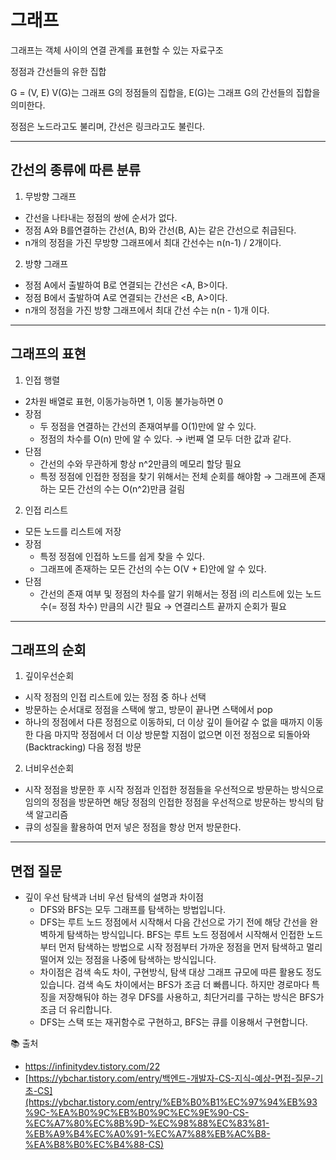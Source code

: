 # 그래프

그래프는 객체 사이의 연결 관계를 표현할 수 있는 자료구조

정점과 간선들의 유한 집합

G = (V, E) V(G)는 그래프 G의 정점들의 집합을, E(G)는 그래프 G의 간선들의 집합을 의미한다. 

정점은 노드라고도 불리며, 간선은 링크라고도 불린다. 

---

## 간선의 종류에 따른 분류

1) 무방향 그래프

- 간선을 나타내는 정점의 쌍에 순서가 없다.
- 정점 A와 B를연결하는 간선(A, B)와 간선(B, A)는 같은 간선으로 취급된다.
- n개의 정점을 가진 무방향 그래프에서 최대 간선수는 n(n-1) / 2개이다.

2) 방향 그래프

- 정점 A에서 출발하여 B로 연결되는 간선은 <A, B>이다.
- 정점 B에서 출발하여 A로 연결되는 간선은 <B, A>이다.
- n개의 정점을 가진 방향 그래프에서 최대 간선 수는 n(n - 1)개 이다.

---

## 그래프의 표현

1) 인접 행렬

- 2차원 배열로 표현, 이동가능하면 1, 이동 불가능하면 0
- 장점
    - 두 정점을 연결하는 간선의 존재여부를 O(1)만에 알 수 있다.
    - 정점의 차수를 O(n) 만에 알 수 있다. → i번째 열 모두 더한 값과 같다.
- 단점
    - 간선의 수와 무관하게 항상 n^2만큼의 메모리 할당 필요
    - 특정 정점에 인접한 정점을 찾기 위해서는 전체 순회를 해야함 → 그래프에 존재하는 모든 간선의 수는 O(n^2)만큼 걸림

2) 인접 리스트 

- 모든 노드를 리스트에 저장
- 장점
    - 특정 정점에 인접하 노드를 쉽게 찾을 수 있다.
    - 그래프에 존재하는 모든 간선의 수는 O(V + E)안에 알 수 있다.
- 단점
    - 간선의  존재 여부 및 정점의 차수를 알기 위해서는 정점 i의 리스트에 있는 노드 수(= 정점 차수) 만큼의 시간 필요 → 연결리스트 끝까지 순회가 필요

---

## 그래프의 순회

1) 깊이우선순회

- 시작 정점의 인접 리스트에 있는 정점 중 하나 선택
- 방문하는 순서대로 정점을 스택에 쌓고, 방문이 끝나면 스택에서 pop
- 하나의 정점에서 다른 정점으로 이동하되, 더 이상 깊이 들어갈 수 없을 때까지 이동한 다음 마지막 정점에서 더 이상 방문할 지점이 없으면 이전 정점으로 되돌아와(Backtracking) 다음 정점 방문

2) 너비우선순회

- 시작 정점을 방문한 후 시작 정점과 인접한 정점들을 우선적으로 방문하는 방식으로 임의의 정점을 방문하면 해당 정점의 인접한 정점을 우선적으로 방문하는 방식의 탐색 알고리즘
- 큐의 성질을 활용하여 먼저 넣은 정점을 항상 먼저 방문한다.

---

## 면접 질문

- 깊이 우선 탐색과 너비 우선 탐색의 설명과 차이점
    - DFS와 BFS는 모두 그래프를 탐색하는 방법입니다.
    - DFS는 루트 노드 정점에서 시작해서 다음 간선으로 가기 전에 해당 간선을 완벽하게 탐색하는 방식입니다. BFS는 루트 노드 정점에서 시작해서 인접한 노드부터 먼저 탐색하는 방법으로 시작 정점부터 가까운 정점을 먼저 탐색하고 멀리 떨어져 있는 정점을 나중에 탐색하는 방식입니다.
    - 차이점은 검색 속도 차이, 구현방식, 탐색 대상 그래프 규모에 따른 활용도 정도 있습니다. 검색 속도 차이에서는 BFS가 조금 더 빠릅니다. 하지만 경로마다 특징을 저장해둬야 하는 경우 DFS를 사용하고, 최단거리를 구하는 방식은 BFS가 조금 더 유리합니다.
    - DFS는 스택 또는 재귀함수로 구현하고, BFS는 큐를 이용해서 구현합니다.

📚 출처

- https://infinitydev.tistory.com/22
- [https://ybchar.tistory.com/entry/백엔드-개발자-CS-지식-예상-면접-질문-기초-CS](https://ybchar.tistory.com/entry/%EB%B0%B1%EC%97%94%EB%93%9C-%EA%B0%9C%EB%B0%9C%EC%9E%90-CS-%EC%A7%80%EC%8B%9D-%EC%98%88%EC%83%81-%EB%A9%B4%EC%A0%91-%EC%A7%88%EB%AC%B8-%EA%B8%B0%EC%B4%88-CS)